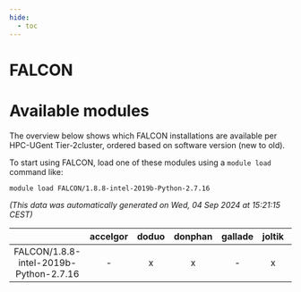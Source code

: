 ```yaml
---
hide:
  - toc
---
```


FALCON
======

# Available modules


The overview below shows which FALCON installations are available per HPC-UGent Tier-2cluster, ordered based on software version (new to old).

To start using FALCON, load one of these modules using a `module load` command like:

```shell
module load FALCON/1.8.8-intel-2019b-Python-2.7.16
```

*(This data was automatically generated on Wed, 04 Sep 2024 at 15:21:15 CEST)*  

| |accelgor|doduo|donphan|gallade|joltik|shinx|skitty|
| :---: | :---: | :---: | :---: | :---: | :---: | :---: | :---: |
|FALCON/1.8.8-intel-2019b-Python-2.7.16|-|x|x|-|x|-|x|
